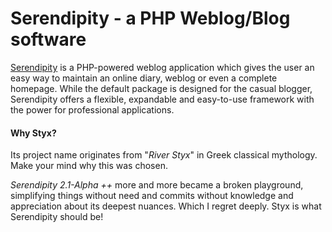 # Serendipity - a PHP Weblog/Blog software

[Serendipity](http://s9y.org) is a PHP-powered weblog application which gives the user an easy way to maintain an online diary, weblog or even a complete homepage. While the default package is designed for the casual blogger, Serendipity offers a flexible, expandable and easy-to-use framework with the power for professional applications.

#### Why Styx?
Its project name originates from "_River Styx_" in Greek classical mythology. Make your mind why this was chosen.

_Serendipity 2.1-Alpha ++_ more and more became a broken playground, simplifying things without need and commits without knowledge and appreciation about its deepest nuances. Which I regret deeply. 
Styx is what Serendipity should be!